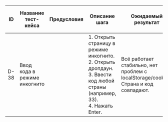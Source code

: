 | ID   | Название тест-кейса          | Предусловия | Описание шага                                                                                      | Ожидаемый результат                                                                              | Статус проверки в Окружении 1 | Статус проверки в Окружении 2 | Баг-репорт |
|------|------------------------------|-------------|---------------------------------------------------------------------------------------------------|-------------------------------------------------------------------------------------------------|-------------------------------|-------------------------------|------------|
| D-38 | Ввод кода в режиме инкогнито |             | 1. Открыть страницу в режиме инкогнито.<br> 2. Открыть дропдаун.<br> 3. Ввести код любой страны (например, 33).<br> 4. Нажать Enter. | Всё работает стабильно, нет проблем с localStorage/cookies. Страна и код совпадают.             |                               |                               |            |
